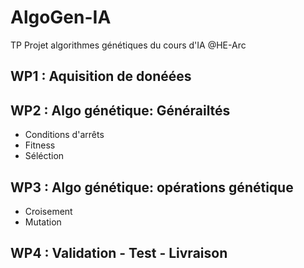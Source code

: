 # AlgoGen-IA
TP Projet algorithmes génétiques du cours d'IA @HE-Arc

## WP1 : Aquisition de donéées

## WP2 : Algo génétique: Générailtés

- Conditions d'arrêts
- Fitness
- Séléction

## WP3 : Algo génétique: opérations génétique

- Croisement
- Mutation

## WP4 : Validation - Test - Livraison

